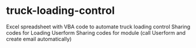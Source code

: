 # truck-loading-control

Excel spreadsheet with VBA code to automate truck loading control
Sharing codes for Loading Userform
Sharing codes for module (call Userform and create email automatically)
